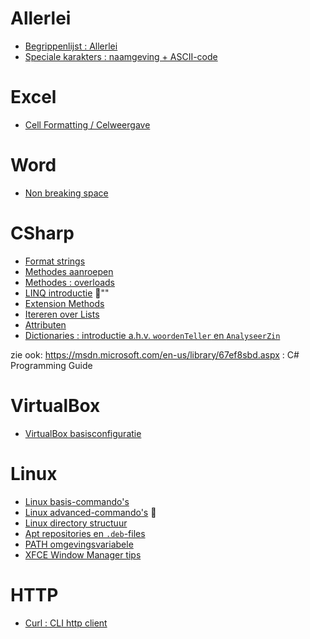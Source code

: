 # Allerlei

- [Begrippenlijst : Allerlei](Begrippenlijst/Allerlei.md)
- [Speciale karakters : naamgeving + ASCII-code](Begrippenlijst/SpecialeKarakters.md)

# Excel

- [Cell Formatting / Celweergave](Excel/CellFormatting.md)

# Word

- [Non breaking space](http://wordribbon.tips.net/T013071_Inserting_a_Non-Breaking_Space.html)

# CSharp

- [Format strings](CSharp/FormatStrings.md)
- [Methodes aanroepen](CSharp/MethodesAanroepen.md)
- [Methodes : overloads](CSharp/MethodesOverloads.md)
- [LINQ introductie](CSharp/LINQIntro.md) :construction:""
- [Extension Methods](CSharp/ExtensionMethods.md)
- [Itereren over Lists](CSharp/IterateLists.md)
- [Attributen](CSharp/Attributen.md)
- [Dictionaries : introductie a.h.v. `woordenTeller` en `AnalyseerZin`](CSharp/DictionaryIntro.md)

zie ook: https://msdn.microsoft.com/en-us/library/67ef8sbd.aspx : C# Programming Guide

# VirtualBox

- [VirtualBox basisconfiguratie](VirtualBox/Basis.md)

# Linux

- [Linux basis-commando's](Linux/BasicCmds.md)
- [Linux advanced-commando's](Linux/AdvancedCmds.md) :construction_worker:
- [Linux directory structuur](Linux/Directories.md)
- [Apt repositories en `.deb`-files](Linux/Apt.md)
- [PATH omgevingsvariabele](Linux/Path.md)
- [XFCE Window Manager tips](Linux/Xfce.md)

# HTTP

- [Curl : CLI http client](Http/Curl.md)

